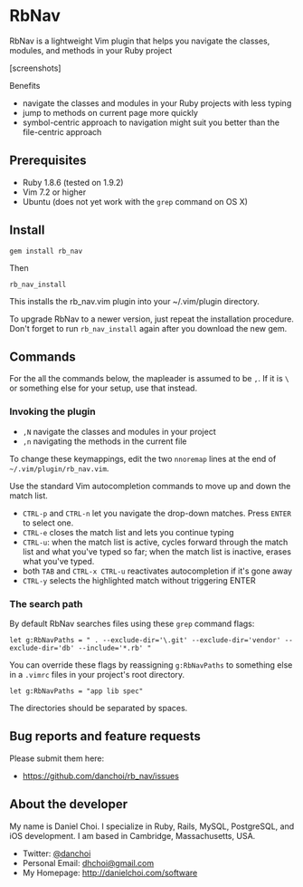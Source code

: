 # RbNav

RbNav is a lightweight Vim plugin that helps you navigate the classes,
modules, and methods in your Ruby project 

[screenshots]

Benefits

* navigate the classes and modules in your Ruby projects with less typing
* jump to methods on current page more quickly
* symbol-centric approach to navigation might suit you better than the file-centric approach


## Prerequisites

* Ruby 1.8.6 (tested on 1.9.2)
* Vim 7.2 or higher
* Ubuntu (does not yet work with the `grep` command on OS X)

## Install

    gem install rb_nav

Then

    rb_nav_install

This installs the rb_nav.vim plugin into your ~/.vim/plugin directory. 

To upgrade RbNav to a newer version, just repeat the installation procedure.
Don't forget to run `rb_nav_install` again after you download the new gem.


## Commands

For the all the commands below, the mapleader is assumed to be `,`. If it is
`\` or something else for your setup, use that instead.

### Invoking the plugin

* `,N` navigate the classes and modules in your project
* `,n` navigating the methods in the current file

To change these keymappings, edit the two `nnoremap` lines at the end of
`~/.vim/plugin/rb_nav.vim`.

Use the standard Vim autocompletion commands to move up and down the match
list.

* `CTRL-p` and `CTRL-n` let you navigate the drop-down matches. Press `ENTER` to select
one.
* `CTRL-e` closes the match list and lets you continue typing
* `CTRL-u`: when the match list is active, cycles forward through the match
  list and what you've typed so far; when the match list is inactive, erases
  what you've typed.
* both `TAB` and `CTRL-x CTRL-u` reactivates autocompletion if it's gone away
* `CTRL-y` selects the highlighted match without triggering ENTER


### The search path

By default RbNav searches files using these `grep` command flags:

    let g:RbNavPaths = " . --exclude-dir='\.git' --exclude-dir='vendor' --exclude-dir='db' --include='*.rb' "

You can override these flags by reassigning `g:RbNavPaths` to something else in
a `.vimrc` files in your project's root directory.

    let g:RbNavPaths = "app lib spec"

The directories should be separated by spaces.


## Bug reports and feature requests

Please submit them here:

* <https://github.com/danchoi/rb_nav/issues>


## About the developer

My name is Daniel Choi. I specialize in Ruby, Rails, MySQL, PostgreSQL, and iOS
development. I am based in Cambridge, Massachusetts, USA.

* Twitter: [@danchoi][twitter] 
* Personal Email: dhchoi@gmail.com  
* My Homepage: <http://danielchoi.com/software>

[twitter]:http://twitter.com/#!/danchoi


